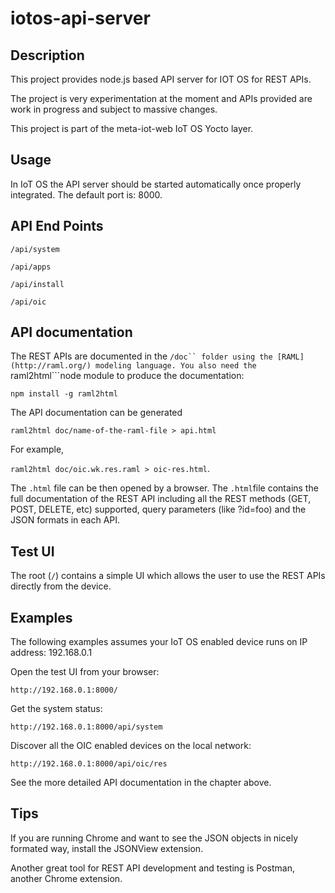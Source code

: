 # iotos-api-server
## Description
This project provides node.js based API server for IOT OS for REST APIs. 

The project is very experimentation at the moment and APIs provided are work in progress and subject to massive changes.

This project is part of the meta-iot-web IoT OS Yocto layer.

## Usage
In IoT OS the API server should be started automatically once properly integrated. The default port is: 8000.

## API End Points

```/api/system```

```/api/apps```

```/api/install```

``/api/oic``

## API documentation

The REST APIs are documented in the ```/doc`` folder using the [RAML](http://raml.org/) modeling language. You also need the ```raml2html```node module to produce the documentation:

``npm install -g raml2html``

The API documentation can be generated 

```raml2html doc/name-of-the-raml-file > api.html```

For example,

 ```raml2html doc/oic.wk.res.raml > oic-res.html```.

The ```.html``` file can be then opened by a browser. The ```.html```file contains the full documentation of the REST API including all the REST methods (GET, POST, DELETE, etc) supported, query parameters (like ?id=foo) and the JSON formats in each API.

## Test UI
The root (```/```) contains a simple UI which allows the user to use the REST APIs directly from the device. 

## Examples

The following examples assumes your IoT OS enabled device runs on IP address: 192.168.0.1

Open the test UI from your browser:

```http://192.168.0.1:8000/```

Get the system status:

```http://192.168.0.1:8000/api/system```

Discover all the OIC enabled devices on the local network:

```http://192.168.0.1:8000/api/oic/res```

See the more detailed API documentation in the chapter above.

## Tips

If you are running Chrome and want to see the JSON objects in nicely formated way, install the JSONView extension.

Another great tool for REST API development and testing is Postman, another Chrome extension.

